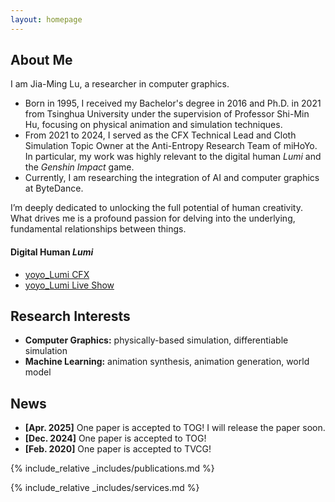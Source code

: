 ```yaml
---
layout: homepage
---
```


## About Me
I am Jia-Ming Lu, a researcher in computer graphics. 
- Born in 1995, I received my Bachelor's degree in 2016 and Ph.D. in 2021 from Tsinghua University under the supervision of Professor Shi-Min Hu, focusing on physical animation and simulation techniques. 
- From 2021 to 2024, I served as the CFX Technical Lead and Cloth Simulation Topic Owner at the Anti-Entropy Research Team of miHoYo. In particular, my work was highly relevant to the digital human *Lumi* and the *Genshin Impact* game. 
- Currently, I am researching the integration of AI and computer graphics at ByteDance.

I’m deeply dedicated to unlocking the full potential of human creativity. What drives me is a profound passion for delving into the underlying, fundamental relationships between things.

#### Digital Human *Lumi*
- <a href="https://www.bilibili.com/video/BV1GH4y1Z7yS" target="_blank">yoyo_Lumi CFX</a>
- <a href="https://www.bilibili.com/video/BV1LV4y1b7ba" target="_blank">yoyo_Lumi Live Show</a>

## Research Interests

- **Computer Graphics:** physically-based simulation, differentiable simulation
- **Machine Learning:** animation synthesis, animation generation, world model

## News

- **[Apr. 2025]** One paper is accepted to TOG! I will release the paper soon.
- **[Dec. 2024]** One paper is accepted to TOG!
- **[Feb. 2020]** One paper is accepted to TVCG!

{% include_relative _includes/publications.md %}

{% include_relative _includes/services.md %}
